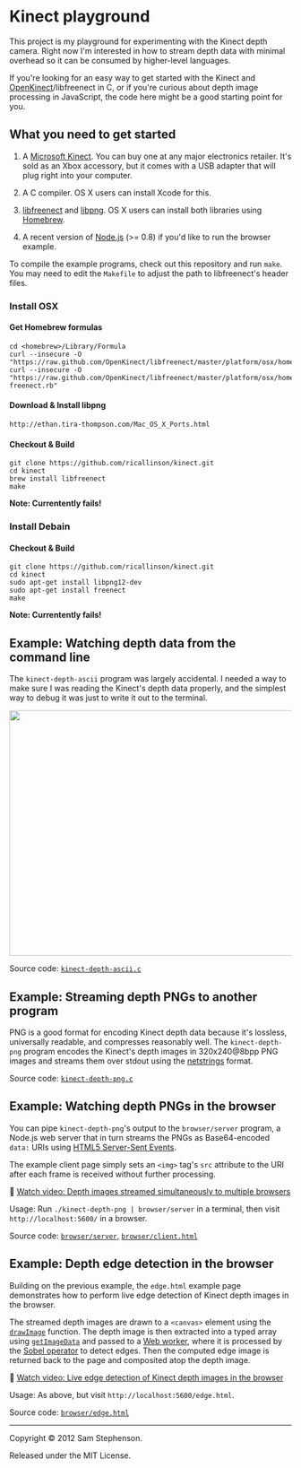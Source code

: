 # Kinect playground

This project is my playground for experimenting with the Kinect depth
camera. Right now I'm interested in how to stream depth data with
minimal overhead so it can be consumed by higher-level languages.

If you're looking for an easy way to get started with the Kinect and
[OpenKinect](http://openkinect.org/)/libfreenect in C, or if you're
curious about depth image processing in JavaScript, the code here
might be a good starting point for you.


## What you need to get started

1. A [Microsoft Kinect](http://www.xbox.com/KINECT). You can buy one
at any major electronics retailer. It's sold as an Xbox accessory, but
it comes with a USB adapter that will plug right into your computer.

2. A C compiler. OS X users can install Xcode for this.

3. [libfreenect](https://github.com/OpenKinect/libfreenect) and
[libpng](http://www.libpng.org/). OS X users can install both
libraries using [Homebrew](http://mxcl.github.com/homebrew/).

4. A recent version of [Node.js](http://nodejs.org/) (>= 0.8) if you'd
like to run the browser example.

To compile the example programs, check out this repository and run
`make`. You may need to edit the `Makefile` to adjust the path to
libfreenect's header files.

### Install OSX
    
#### Get Homebrew formulas

    cd <homebrew>/Library/Formula
    curl --insecure -O "https://raw.github.com/OpenKinect/libfreenect/master/platform/osx/homebrew/libfreenect.rb"
    curl --insecure -O "https://raw.github.com/OpenKinect/libfreenect/master/platform/osx/homebrew/libusb-freenect.rb"

#### Download & Install libpng

    http://ethan.tira-thompson.com/Mac_OS_X_Ports.html

#### Checkout & Build

    git clone https://github.com/ricallinson/kinect.git
    cd kinect
    brew install libfreenect
    make

__Note: Currentently fails!__

### Install Debain

#### Checkout & Build

    git clone https://github.com/ricallinson/kinect.git
    cd kinect
    sudo apt-get install libpng12-dev
    sudo apt-get install freenect
    make

__Note: Currentently fails!__

## Example: Watching depth data from the command line

The `kinect-depth-ascii` program was largely accidental. I needed a
way to make sure I was reading the Kinect's depth data properly, and
the simplest way to debug it was just to write it out to the
terminal.

<img src="http://i.sstephenson.us/ascii_kinect.gif" width="570" height="438">

Source code:
[`kinect-depth-ascii.c`](https://github.com/sstephenson/kinect/blob/master/kinect-depth-ascii.c)


## Example: Streaming depth PNGs to another program

PNG is a good format for encoding Kinect depth data because it's
lossless, universally readable, and compresses reasonably well. The
`kinect-depth-png` program encodes the Kinect's depth images in
320x240@8bpp PNG images and streams them over stdout using the
[netstrings](http://cr.yp.to/proto/netstrings.txt) format.

Source code:
[`kinect-depth-png.c`](https://github.com/sstephenson/kinect/blob/master/kinect-depth-png.c)


## Example: Watching depth PNGs in the browser

You can pipe `kinect-depth-png`'s output to the `browser/server`
program, a Node.js web server that in turn streams the PNGs as
Base64-encoded `data:` URIs using  [HTML5 Server-Sent
Events](http://www.w3.org/TR/eventsource/).

The example client page simply sets an `<img>` tag's `src` attribute
to the URI after each frame is received without further processing.

:movie_camera: [Watch video: Depth images streamed simultaneously to
multiple browsers](http://f.cl.ly/items/1z1R100K1O3R2I1I3F43/kinect%20png%20stream.mov)

Usage: Run `./kinect-depth-png | browser/server` in a terminal, then
visit `http://localhost:5600/` in a browser.

Source code:
[`browser/server`](https://github.com/sstephenson/kinect/blob/master/browser/server),
[`browser/client.html`](https://github.com/sstephenson/kinect/blob/master/browser/client.html)


## Example: Depth edge detection in the browser

Building on the previous example, the `edge.html` example page
demonstrates how to perform live edge detection of Kinect depth images
in the browser.

The streamed depth images are drawn to a `<canvas>` element using the
[`drawImage`](http://www.whatwg.org/specs/web-apps/current-work/multipage/the-canvas-element.html#dom-context-2d-drawimage)
function. The depth image is then extracted into a typed array using
[`getImageData`](http://www.whatwg.org/specs/web-apps/current-work/multipage/the-canvas-element.html#dom-context-2d-getimagedata)
and passed to a [Web
worker](http://www.whatwg.org/specs/web-apps/current-work/multipage/workers.html),
where it is processed by the [Sobel
operator](http://en.wikipedia.org/wiki/Sobel_operator) to detect
edges. Then the computed edge image is returned back to the page and
composited atop the depth image.

:movie_camera: [Watch video: Live edge detection of Kinect depth
images in the browser](http://f.cl.ly/items/3N21382j1Z1u2K2U3V1x/kinect%20edge%20detection.mov)

Usage: As above, but visit `http://localhost:5600/edge.html`.

Source code:
[`browser/edge.html`](https://github.com/sstephenson/kinect/blob/master/browser/edge.html)


-----

Copyright &copy; 2012 Sam Stephenson.

Released under the MIT License.

